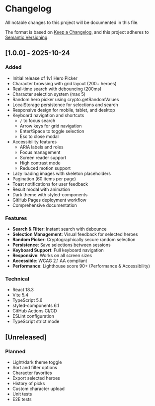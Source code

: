 # Changelog

All notable changes to this project will be documented in this file.

The format is based on [Keep a Changelog](https://keepachangelog.com/en/1.0.0/),
and this project adheres to [Semantic Versioning](https://semver.org/spec/v2.0.0.html).

## [1.0.0] - 2025-10-24

### Added

- Initial release of 1v1 Hero Picker
- Character browsing with grid layout (200+ heroes)
- Real-time search with debouncing (200ms)
- Character selection system (max 5)
- Random hero picker using crypto.getRandomValues
- LocalStorage persistence for selections and search
- Responsive design for mobile, tablet, and desktop
- Keyboard navigation and shortcuts
  - `/` to focus search
  - Arrow keys for grid navigation
  - Enter/Space to toggle selection
  - Esc to close modal
- Accessibility features
  - ARIA labels and roles
  - Focus management
  - Screen reader support
  - High contrast mode
  - Reduced motion support
- Lazy loading images with skeleton placeholders
- Pagination (60 items per page)
- Toast notifications for user feedback
- Result modal with animation
- Dark theme with styled-components
- GitHub Pages deployment workflow
- Comprehensive documentation

### Features

- **Search & Filter**: Instant search with debounce
- **Selection Management**: Visual feedback for selected heroes
- **Random Picker**: Cryptographically secure random selection
- **Persistence**: Save selections between sessions
- **Keyboard Support**: Full keyboard navigation
- **Responsive**: Works on all screen sizes
- **Accessible**: WCAG 2.1 AA compliant
- **Performance**: Lighthouse score 90+ (Performance & Accessibility)

### Technical

- React 18.3
- Vite 5.4
- TypeScript 5.6
- styled-components 6.1
- GitHub Actions CI/CD
- ESLint configuration
- TypeScript strict mode

## [Unreleased]

### Planned

- Light/dark theme toggle
- Sort and filter options
- Character favorites
- Export selected heroes
- History of picks
- Custom character upload
- Unit tests
- E2E tests

